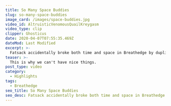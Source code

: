 ```yaml
---
title: So Many Space Buddies
slug: so-many-space-buddies
image_card: /images/space-buddies.jpg
video_id: AltruisticVenomousQuailKreygasm
video_type: clip
clipper: Ghosticus
date: 2020-04-07T07:55:35.469Z
dateMod: Last Modified
excerpt: >-
  Fatsack accidentally broke both time and space in Breathedge by duplicating Space Buddy, a corpse found earlier in the game, dozen of times which proceeded to ravage Fatsack's computer and drop the FPS to single digits. This is why we can't have nice things.
teaser: >-
  This is why we can't have nice things.
post_type: video
category:
  - Highlights
tags:
  - Breathedge
seo_title: So Many Space Buddies
seo_desc: Fatsack accidentally broke both time and space in Breathedge by duplicating Space Buddy dozens of times.
---
```


